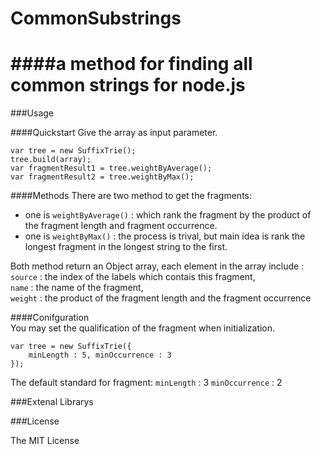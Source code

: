CommonSubstrings
================

####a method for finding all common strings for node.js
===
###Usage

####Quickstart
Give the array as input parameter.

    var tree = new SuffixTrie();
    tree.build(array);
    var fragmentResult1 = tree.weightByAverage();
    var fragmentResult2 = tree.weightByMax();

####Methods
There are two method to get the fragments:
- one is `weightByAverage()` : which rank the fragment by the product of the fragment length and fragment occurrence.
- one is `weightByMax()` : the process is trival, but main idea is rank the longest fragment in the longest string to the first.

Both method return an Object array, each element in the array include :  
  `source` : the index of the labels which contais this fragment,  
  `name` : the name of the fragment,  
  `weight` : the product of the fragment length and the fragment occurrence  


####Conifguration  
You may set the qualification of the fragment when initialization.

    var tree = new SuffixTrie({
        minLength : 5, minOccurrence : 3
    });

The default standard for fragment:
`minLength` : 3
`minOccurrence` : 2


###Extenal Librarys

###License

The MIT License

